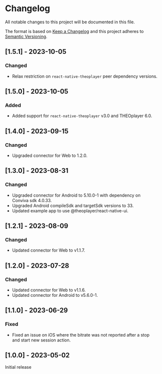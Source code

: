 # Changelog

All notable changes to this project will be documented in this file.

The format is based on [Keep a Changelog](http://keepachangelog.com/en/1.0.0/)
and this project adheres to [Semantic Versioning](http://semver.org/spec/v2.0.0.html).

## [1.5.1] - 2023-10-05

### Changed

- Relax restriction on `react-native-theoplayer` peer dependency versions.

## [1.5.0] - 2023-10-05

### Added

- Added support for `react-native-theoplayer` v3.0 and THEOplayer 6.0.

## [1.4.0] - 2023-09-15

### Changed

- Upgraded connector for Web to 1.2.0.

## [1.3.0] - 2023-08-31

### Changed

- Upgraded connector for Android to 5.10.0-1 with dependency on Conviva sdk 4.0.33.
- Upgraded Android compileSdk and targetSdk versions to 33.
- Updated example app to use @theoplayer/react-native-ui.

## [1.2.1] - 2023-08-09

### Changed

- Updated connector for Web to v1.1.7.

## [1.2.0] - 2023-07-28

### Changed

- Updated connector for Web to v1.1.6.
- Updated connector for Android to v5.6.0-1.

## [1.1.0] - 2023-06-29

### Fixed

- Fixed an issue on iOS where the bitrate was not reported after a stop and start new session action.

## [1.0.0] - 2023-05-02

Initial release
